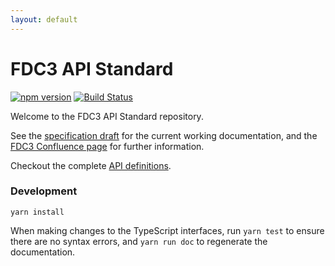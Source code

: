 ```yaml
---
layout: default
---
```


# FDC3 API Standard

[![npm version](https://badge.fury.io/js/hubot-symphony.svg)](https://badge.fury.io/js/hubot-symphony)
[![Build Status](https://travis-ci.org/maoo/API.svg?branch=master)](https://travis-ci.org/maoo/API)

Welcome to the FDC3 API Standard repository.

See the [specification draft](http://fdc3-api.github.io/specs.html) for the current working documentation, and the <a href="https://finosfoundation.atlassian.net/wiki/spaces/FDC3" target="_blank">FDC3 Confluence page</a> for further information.

Checkout the complete [API definitions](ts/README.md).

### Development

```
yarn install
```

When making changes to the TypeScript interfaces, run `yarn test` to ensure there are no syntax errors, and `yarn run doc` to regenerate the documentation.